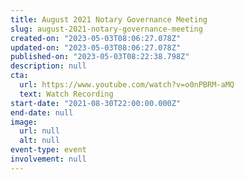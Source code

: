 ```yaml
---
title: August 2021 Notary Governance Meeting
slug: august-2021-notary-governance-meeting
created-on: "2023-05-03T08:06:27.078Z"
updated-on: "2023-05-03T08:06:27.078Z"
published-on: "2023-05-03T08:22:38.798Z"
description: null
cta:
  url: https://www.youtube.com/watch?v=o0nPBRM-aMQ
  text: Watch Recording
start-date: "2021-08-30T22:00:00.000Z"
end-date: null
image:
  url: null
  alt: null
event-type: event
involvement: null
---
```

